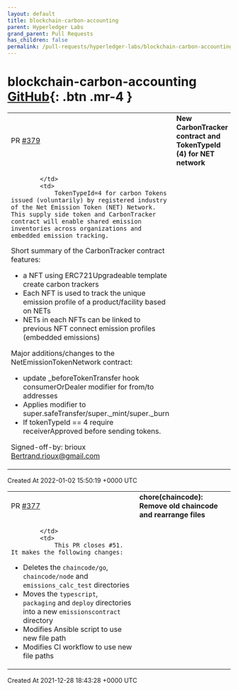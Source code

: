 ```yaml
---
layout: default
title: blockchain-carbon-accounting
parent: Hyperledger Labs
grand_parent: Pull Requests
has_children: false
permalink: /pull-requests/hyperledger-labs/blockchain-carbon-accounting
---
```


# blockchain-carbon-accounting <span class="fs-3 right-align">[GitHub](https://github.com/hyperledger-labs/blockchain-carbon-accounting){: .btn .mr-4 }</span>


<div>
    <table>
        <tr>
            <td>
                PR <a href="https://github.com/hyperledger-labs/blockchain-carbon-accounting/pull/379" class=".btn">#379</a>
            </td>
            <td>
                <b>
                    New CarbonTracker contract and TokenTypeId (4) for NET network
                </b>
            </td>
        </tr>
        <tr>
            <td>
                
            </td>
            <td>
                TokenTypeId=4 for carbon Tokens issued (voluntarily) by registered industry of the Net Emission Token (NET) Network. This supply side token and CarbonTracker contract will enable shared emission inventories across organizations and  embedded emission tracking.

Short summary of the CarbonTracker contract features:
- a NFT using ERC721Upgradeable template create carbon trackers
- Each NFT is used to track the unique emission profile of a product/facility based on NETs
- NETs in each NFTs can be linked to previous NFT connect emission profiles (embedded emissions)

Major additions/changes to the NetEmissionTokenNetwork contract:
- update _beforeTokenTransfer hook consumerOrDealer modifier for from/to addresses
- Applies modifier to super.safeTransfer/super._mint/super._burn
- If tokenTypeId == 4 require receiverApproved before sending tokens.

Signed-off-by: brioux <Bertrand.rioux@gmail.com>
            </td>
        </tr>
    </table>
    <div class="right-align">
        Created At 2022-01-02 15:50:19 +0000 UTC
    </div>
</div>

<div>
    <table>
        <tr>
            <td>
                PR <a href="https://github.com/hyperledger-labs/blockchain-carbon-accounting/pull/377" class=".btn">#377</a>
            </td>
            <td>
                <b>
                    chore(chaincode): Remove old chaincode and rearrange files
                </b>
            </td>
        </tr>
        <tr>
            <td>
                
            </td>
            <td>
                This PR closes #51. It makes the following changes:
* Deletes the `chaincode/go`, `chaincode/node` and `emissions_calc_test` directories
* Moves the `typescript`, `packaging` and `deploy` directories into a new `emissionscontract` directory
* Modifies Ansible script to use new file path
* Modifies CI workflow to use new file paths
            </td>
        </tr>
    </table>
    <div class="right-align">
        Created At 2021-12-28 18:43:28 +0000 UTC
    </div>
</div>

